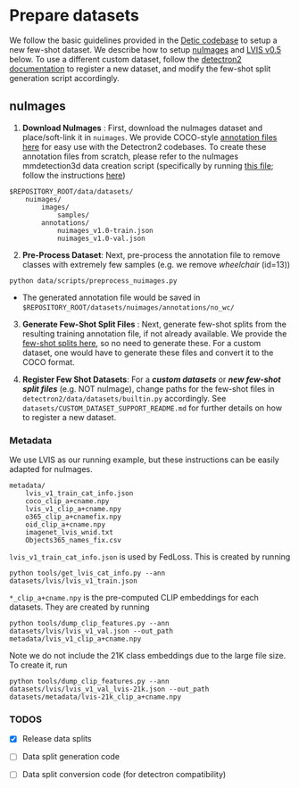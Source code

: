 # Prepare datasets
We follow the basic guidelines provided in the [Detic codebase](https://github.com/facebookresearch/Detic/blob/main/datasets/README.md) to setup a new few-shot dataset. We describe how to setup [nuImages](https://nuscenes.org/nuimages) and [LVIS v0.5](https://www.lvisdataset.org/) below. To use a different custom dataset, follow the [detectron2 documentation](https://detectron2.readthedocs.io/en/latest/tutorials/datasets.html) to register a new dataset, and modify the few-shot split generation script accordingly.

## nuImages
1.  **Download NuImages** : First, download the nuImages dataset and place/soft-link it in `nuimages`. We provide COCO-style [annotation files here](https://huggingface.co/anishmadan23/foundational_fsod/tree/main/nuimages_coco_fmt/annotations) for easy use with the Detectron2 codebases. To create these annotation files from scratch, please refer to the nuImages mmdetection3d data creation script (specifically by running [this file](https://github.com/open-mmlab/mmdetection3d/blob/main/tools/dataset_converters/nuimage_converter.py); follow the instructions [here](https://mmdetection3d.readthedocs.io/en/latest/user_guides/useful_tools.html#dataset-conversion))
```
$REPOSITORY_ROOT/data/datasets/
    nuimages/
        images/
            samples/
        annotations/
            nuimages_v1.0-train.json
            nuimages_v1.0-val.json
```

2. **Pre-Process Dataset**: Next, pre-process the annotation file to remove classes with extremely few samples (e.g. we remove *wheelchair* (id=13))

```
python data/scripts/preprocess_nuimages.py 
```

- The generated annotation file would be saved in `$REPOSITORY_ROOT/datasets/nuimages/annotations/no_wc/`

3. **Generate Few-Shot Split Files** : Next, generate few-shot splits from the resulting training annotation file, if not already available. We provide the [few-shot splits here](https://huggingface.co/anishmadan23/foundational_fsod/tree/main/data_splits/nuimages/10_seeds), so no need to generate these. For a custom dataset, one would have to generate these files and convert it to the COCO format.


4. **Register Few Shot Datasets**: For a  ***custom datasets*** or ***new few-shot split files*** (e.g. NOT nuImage), change paths for the few-shot files in `detectron2/data/datasets/builtin.py` accordingly. See `datasets/CUSTOM_DATASET_SUPPORT_README.md` for further details on how to register a new dataset.



### Metadata
We use LVIS as our running example, but these instructions can be easily adapted for nuImages.
```
metadata/
    lvis_v1_train_cat_info.json
    coco_clip_a+cname.npy
    lvis_v1_clip_a+cname.npy
    o365_clip_a+cnamefix.npy
    oid_clip_a+cname.npy
    imagenet_lvis_wnid.txt
    Objects365_names_fix.csv
```

`lvis_v1_train_cat_info.json` is used by FedLoss.
This is created by running 
~~~
python tools/get_lvis_cat_info.py --ann datasets/lvis/lvis_v1_train.json
~~~

`*_clip_a+cname.npy` is the pre-computed CLIP embeddings for each datasets.
They are created by running
~~~
python tools/dump_clip_features.py --ann datasets/lvis/lvis_v1_val.json --out_path metadata/lvis_v1_clip_a+cname.npy
~~~
Note we do not include the 21K class embeddings due to the large file size.
To create it, run
~~~
python tools/dump_clip_features.py --ann datasets/lvis/lvis_v1_val_lvis-21k.json --out_path datasets/metadata/lvis-21k_clip_a+cname.npy
~~~


### TODOS
- [x] Release data splits 
- [ ] Data split generation code
- [ ] Data split conversion code (for detectron compatibility)

